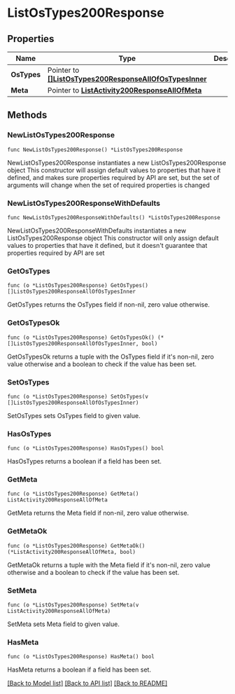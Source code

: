 # ListOsTypes200Response

## Properties

Name | Type | Description | Notes
------------ | ------------- | ------------- | -------------
**OsTypes** | Pointer to [**[]ListOsTypes200ResponseAllOfOsTypesInner**](ListOsTypes200ResponseAllOfOsTypesInner.md) |  | [optional] 
**Meta** | Pointer to [**ListActivity200ResponseAllOfMeta**](ListActivity200ResponseAllOfMeta.md) |  | [optional] 

## Methods

### NewListOsTypes200Response

`func NewListOsTypes200Response() *ListOsTypes200Response`

NewListOsTypes200Response instantiates a new ListOsTypes200Response object
This constructor will assign default values to properties that have it defined,
and makes sure properties required by API are set, but the set of arguments
will change when the set of required properties is changed

### NewListOsTypes200ResponseWithDefaults

`func NewListOsTypes200ResponseWithDefaults() *ListOsTypes200Response`

NewListOsTypes200ResponseWithDefaults instantiates a new ListOsTypes200Response object
This constructor will only assign default values to properties that have it defined,
but it doesn't guarantee that properties required by API are set

### GetOsTypes

`func (o *ListOsTypes200Response) GetOsTypes() []ListOsTypes200ResponseAllOfOsTypesInner`

GetOsTypes returns the OsTypes field if non-nil, zero value otherwise.

### GetOsTypesOk

`func (o *ListOsTypes200Response) GetOsTypesOk() (*[]ListOsTypes200ResponseAllOfOsTypesInner, bool)`

GetOsTypesOk returns a tuple with the OsTypes field if it's non-nil, zero value otherwise
and a boolean to check if the value has been set.

### SetOsTypes

`func (o *ListOsTypes200Response) SetOsTypes(v []ListOsTypes200ResponseAllOfOsTypesInner)`

SetOsTypes sets OsTypes field to given value.

### HasOsTypes

`func (o *ListOsTypes200Response) HasOsTypes() bool`

HasOsTypes returns a boolean if a field has been set.

### GetMeta

`func (o *ListOsTypes200Response) GetMeta() ListActivity200ResponseAllOfMeta`

GetMeta returns the Meta field if non-nil, zero value otherwise.

### GetMetaOk

`func (o *ListOsTypes200Response) GetMetaOk() (*ListActivity200ResponseAllOfMeta, bool)`

GetMetaOk returns a tuple with the Meta field if it's non-nil, zero value otherwise
and a boolean to check if the value has been set.

### SetMeta

`func (o *ListOsTypes200Response) SetMeta(v ListActivity200ResponseAllOfMeta)`

SetMeta sets Meta field to given value.

### HasMeta

`func (o *ListOsTypes200Response) HasMeta() bool`

HasMeta returns a boolean if a field has been set.


[[Back to Model list]](../README.md#documentation-for-models) [[Back to API list]](../README.md#documentation-for-api-endpoints) [[Back to README]](../README.md)


